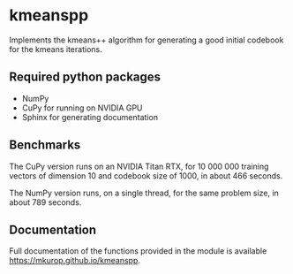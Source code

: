 # kmeanspp

Implements the kmeans++ algorithm for generating a good initial codebook for the kmeans iterations.

## Required python packages
- NumPy
- CuPy for running on NVIDIA GPU
- Sphinx for generating documentation

## Benchmarks
The CuPy version runs on an NVIDIA Titan RTX, for 10 000 000 training vectors of dimension 10 and codebook size of 1000, in about 466 seconds.

The NumPy version runs, on a single thread, for the same problem size, in about 789 seconds.

## Documentation
Full documentation of the functions provided in the module is available https://mkurop.github.io/kmeanspp.
